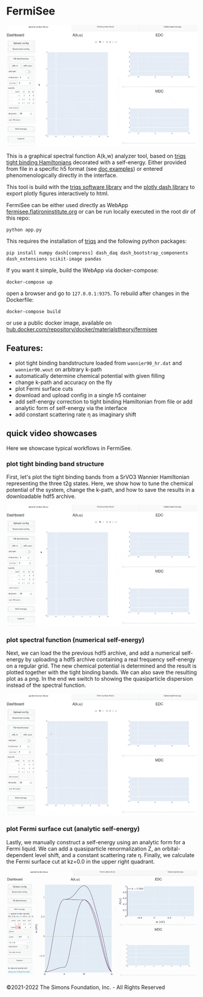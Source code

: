  # FermiSee

![small tutorial](doc/tutorial_gen.gif)

 This is a graphical spectral function A(k,w) analyzer tool, based on [triqs tight binding Hamiltonians](https://triqs.github.io/triqs/unstable/documentation/manual/triqs/lattice_tools/contents.html) decorated with a self-energy. Either provided from file in a specific h5 format (see [doc examples](doc/howto_prepare_self_energy.py)) or entered phenomenologically directly in the interface. 
 
 This tool is build with the [triqs software library](https://triqs.github.io/) and the [plotly dash library](dash.plotly.com) to export plotly figures interactively to html.

FermiSee can be either used directly as WebApp [fermisee.flatironinstitute.org](http://fermisee.flatironinstitute.org/) or can be run locally executed in the root dir of this repo:
 ```
 python app.py
 ```
 This requires the installation of [triqs](https://triqs.github.io/) and the following python packages: 
 ``` 
 pip install numpy dash[compress] dash_daq dash_bootstrap_components dash_extensions scikit-image pandas
 ```
 If you want it simple, build the WebApp via docker-compose:
 ```
 docker-compose up
 ```
open a browser and go to `127.0.0.1:9375`. To rebuild after changes in the Dockerfile:
 ```
 docker-compose build
```
or use a public docker image, available on [hub.docker.com/repository/docker/materialstheory/fermisee](hub.docker.com/repository/docker/materialstheory/fermisee)

## Features:

* plot tight binding bandstructure loaded from `wannier90_hr.dat` and `wannier90.wout` on arbitrary k-path
* automatically determine chemical potential with given filling
* change k-path and accuracy on the fly
* plot Fermi surface cuts
* download and upload config in a single h5 container
* add self-energy correction to tight binding Hamiltonian from file or add analytic form of self-energy via the interface
* add constant scattering rate η as imaginary shift

## quick video showcases

Here we showcase typical workflows in FermiSee.

### plot tight binding band structure

First, let's plot the tight binding bands from a SrVO3 Wannier Hamiltonian representing the three t2g states. Here, we show how to tune the chemical potential of the system, change the k-path, and how to save the results in a downloadable hdf5 archive.

![small tutorial](doc/tutorial_tight_binding.gif)


### plot spectral function (numerical self-energy)

Next, we can load the the previous hdf5 archive, and add a numerical self-energy by uploading a hdf5 archive containing a real frequency self-energy on a regular grid. The new chemical potential is determined and the result is plotted together with the tight binding bands. We can also save the resulting plot as a png. In the end we switch to showing the quasiparticle dispersion instead of the spectral function.

![small tutorial](doc/tutorial_sigma_num.gif)


### plot Fermi surface cut (analytic self-energy)

Lastly, we manually construct a self-energy using an analytic form for a Fermi liquid. We can add a quasiparticle renormalization Z, an orbital-dependent level shift, and a constant scattering rate η. Finally, we calculate the Fermi surface cut at kz=0.0 in the upper right quadrant.

![small tutorial](doc/tutorial_sigma_analytic.gif)


©2021-2022 The Simons Foundation, Inc. - All Rights Reserved
